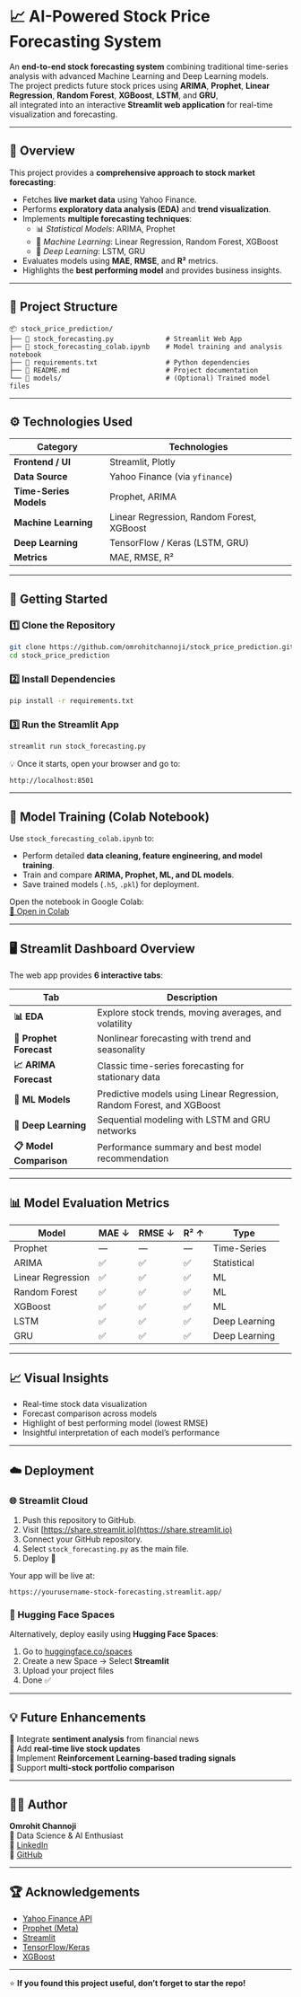 # 📈 AI-Powered Stock Price Forecasting System

An **end-to-end stock forecasting system** combining traditional time-series analysis with advanced Machine Learning and Deep Learning models.  
The project predicts future stock prices using **ARIMA**, **Prophet**, **Linear Regression**, **Random Forest**, **XGBoost**, **LSTM**, and **GRU**,  
all integrated into an interactive **Streamlit web application** for real-time visualization and forecasting.

---

## 🧭 Overview

This project provides a **comprehensive approach to stock market forecasting**:
- Fetches **live market data** using Yahoo Finance.
- Performs **exploratory data analysis (EDA)** and **trend visualization**.
- Implements **multiple forecasting techniques**:
  - 📊 *Statistical Models*: ARIMA, Prophet  
  - 🤖 *Machine Learning*: Linear Regression, Random Forest, XGBoost  
  - 🧠 *Deep Learning*: LSTM, GRU
- Evaluates models using **MAE**, **RMSE**, and **R²** metrics.
- Highlights the **best performing model** and provides business insights.

---

## 🧩 Project Structure

```
📦 stock_price_prediction/
├── 📜 stock_forecasting.py             # Streamlit Web App
├── 📓 stock_forecasting_colab.ipynb    # Model training and analysis notebook
├── 📄 requirements.txt                 # Python dependencies
├── 📘 README.md                        # Project documentation
└── 📂 models/                          # (Optional) Trained model files
```

---

## ⚙️ Technologies Used

| Category | Technologies |
|-----------|---------------|
| **Frontend / UI** | Streamlit, Plotly |
| **Data Source** | Yahoo Finance (via `yfinance`) |
| **Time-Series Models** | Prophet, ARIMA |
| **Machine Learning** | Linear Regression, Random Forest, XGBoost |
| **Deep Learning** | TensorFlow / Keras (LSTM, GRU) |
| **Metrics** | MAE, RMSE, R² |

---

## 🚀 Getting Started

### 1️⃣ Clone the Repository
```bash
git clone https://github.com/omrohitchannoji/stock_price_prediction.git
cd stock_price_prediction
```

### 2️⃣ Install Dependencies
```bash
pip install -r requirements.txt
```

### 3️⃣ Run the Streamlit App
```bash
streamlit run stock_forecasting.py
```

💡 Once it starts, open your browser and go to:
```
http://localhost:8501
```

---

## 🧮 Model Training (Colab Notebook)

Use `stock_forecasting_colab.ipynb` to:
- Perform detailed **data cleaning, feature engineering, and model training**.
- Train and compare **ARIMA, Prophet, ML, and DL models**.
- Save trained models (`.h5`, `.pkl`) for deployment.

Open the notebook in Google Colab:  
[🔗 Open in Colab](https://colab.research.google.com)

---

## 🖥️ Streamlit Dashboard Overview

The web app provides **6 interactive tabs**:

| Tab | Description |
|------|-------------|
| **📊 EDA** | Explore stock trends, moving averages, and volatility |
| **🔮 Prophet Forecast** | Nonlinear forecasting with trend and seasonality |
| **📈 ARIMA Forecast** | Classic time-series forecasting for stationary data |
| **🤖 ML Models** | Predictive models using Linear Regression, Random Forest, and XGBoost |
| **🧠 Deep Learning** | Sequential modeling with LSTM and GRU networks |
| **📋 Model Comparison** | Performance summary and best model recommendation |

---

## 📊 Model Evaluation Metrics

| Model | MAE ↓ | RMSE ↓ | R² ↑ | Type |
|--------|--------|--------|------|------|
| Prophet | — | — | — | Time-Series |
| ARIMA | ✅ | ✅ | ✅ | Statistical |
| Linear Regression | ✅ | ✅ | ✅ | ML |
| Random Forest | ✅ | ✅ | ✅ | ML |
| XGBoost | ✅ | ✅ | ✅ | ML |
| LSTM | ✅ | ✅ | ✅ | Deep Learning |
| GRU | ✅ | ✅ | ✅ | Deep Learning |

---

## 📈 Visual Insights

- Real-time stock data visualization
- Forecast comparison across models
- Highlight of best performing model (lowest RMSE)
- Insightful interpretation of each model’s performance

---

## ☁️ Deployment

### 🌐 Streamlit Cloud
1. Push this repository to GitHub.
2. Visit [https://share.streamlit.io](https://share.streamlit.io)
3. Connect your GitHub repository.
4. Select `stock_forecasting.py` as the main file.
5. Deploy 🚀  

Your app will be live at:  
```
https://yourusername-stock-forecasting.streamlit.app/
```

### 🤗 Hugging Face Spaces
Alternatively, deploy easily using **Hugging Face Spaces**:
1. Go to [huggingface.co/spaces](https://huggingface.co/spaces)
2. Create a new Space → Select **Streamlit**
3. Upload your project files
4. Done ✅

---

## 💡 Future Enhancements
🔹 Integrate **sentiment analysis** from financial news  
🔹 Add **real-time live stock updates**  
🔹 Implement **Reinforcement Learning-based trading signals**  
🔹 Support **multi-stock portfolio comparison**  

---

## 🧑‍💻 Author

**Omrohit Channoji**  
📍 Data Science & AI Enthusiast  
🔗 [LinkedIn](https://www.linkedin.com/in/yourprofile)  
🐙 [GitHub](https://github.com/yourusername)

---

## 🏆 Acknowledgements

- [Yahoo Finance API](https://pypi.org/project/yfinance/)  
- [Prophet (Meta)](https://facebook.github.io/prophet/)  
- [Streamlit](https://streamlit.io)  
- [TensorFlow/Keras](https://www.tensorflow.org/)  
- [XGBoost](https://xgboost.readthedocs.io/)  

---

⭐ **If you found this project useful, don’t forget to star the repo!**
